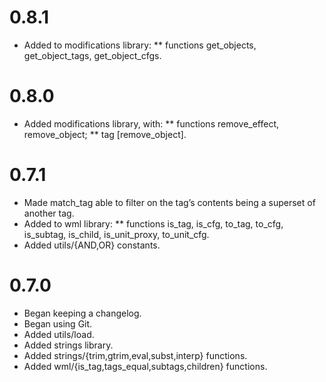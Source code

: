 
0.8.1
===============================================================================
* Added to modifications library:
** functions get_objects, get_object_tags, get_object_cfgs.

0.8.0
===============================================================================
* Added modifications library, with:
** functions remove_effect, remove_object;
** tag [remove_object].

0.7.1
===============================================================================
* Made match_tag able to filter on the tag’s contents being a superset of
  another tag.
* Added to wml library:
** functions is_tag, is_cfg, to_tag, to_cfg, is_subtag, is_child,
   is_unit_proxy, to_unit_cfg.
* Added utils/{AND,OR} constants.

0.7.0
===============================================================================
* Began keeping a changelog.
* Began using Git.
* Added utils/load.
* Added strings library.
* Added strings/{trim,gtrim,eval,subst,interp} functions.
* Added wml/{is_tag,tags_equal,subtags,children} functions.


